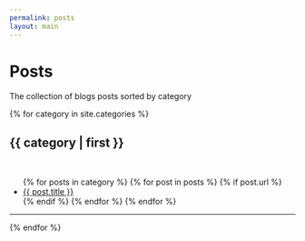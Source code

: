 ```yaml
---
permalink: posts
layout: main
---
```


<div class="row">
  <div class="col-md-12">
    <div class="jumbotron">
      <h1>Posts</h1>
      <p>The collection of blogs posts sorted by category</p>
    </div>
  </div>
</div>

{% for category in site.categories %}
<div class="row">
  <div class="col-md-4">
    <a href="#{{ category | first }}"></a><h2>{{ category | first }}</h2>
  </div>
  <div class="col-md-8">
    <br/>
    <ul>
    {% for posts in category %}
      {% for post in posts %}
        {% if post.url %}
        <li><a href="{{ post.url }}">{{ post.title }}</a></li>
        {% endif %}
      {% endfor %}
    {% endfor %}
    </ul>
  </div>
</div>
<hr/>
{% endfor %} 
